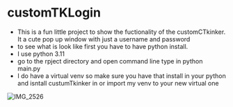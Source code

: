 # customTKLogin

- This is a fun little project to show the fuctionality of the customCTkinker. It a cute pop up window with just a username and password
- to see what is look like first you have to have python install.
- I use python 3.11
- go to the rpject directory and open command line type in python main.py
- I do have a virtual venv so make sure you have that install in your python and isntall custumTkinker in or import my venv to your new virtual one

![IMG_2526](https://user-images.githubusercontent.com/86323153/216227067-496320cb-e185-4ef7-b8e8-cf716083b92c.PNG)
